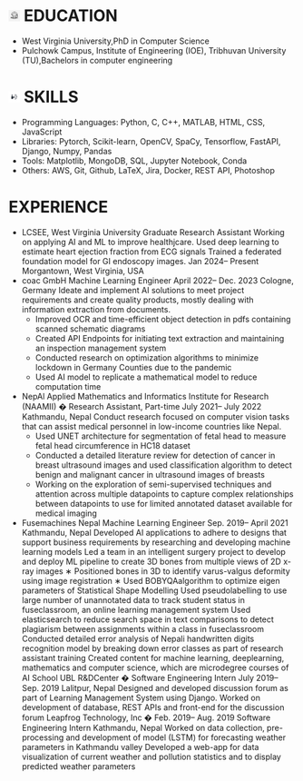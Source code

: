 

# <img src="asset/elogo.jpg" style="width:20px; height:20px;"> EDUCATION

 - West Virginia University,PhD in Computer Science
 - Pulchowk Campus, Institute of Engineering (IOE), Tribhuvan University (TU),Bachelors in computer engineering

# <img src="asset/skill.jpg" style="width:20px; height:20px;"> SKILLS
 - Programming Languages: Python, C, C++, MATLAB, HTML, CSS, JavaScript
 - Libraries: Pytorch, Scikit-learn, OpenCV, SpaCy, Tensorflow, FastAPI, Django, Numpy, Pandas
 - Tools: Matplotlib, MongoDB, SQL, Jupyter Notebook, Conda
 - Others: AWS, Git, Github, LaTeX, Jira, Docker, REST API, Photoshop

# EXPERIENCE
 - LCSEE, West Virginia University 
 Graduate Research Assistant
 Working on applying AI and ML to improve healthjcare.
 Used deep learning to estimate heart ejection fraction from ECG signals
 Trained a federated foundation model for GI endoscopy images.
 Jan 2024– Present
 Morgantown, West Virginia, USA
- coac GmbH 
 Machine Learning Engineer
 April 2022– Dec. 2023
 Cologne, Germany
 Ideate and implement AI solutions to meet project requirements and create quality products, mostly dealing with
 information extraction from documents.
   - Improved OCR and time-efficient object detection in pdfs containing scanned schematic diagrams
   - Created API Endpoints for initiating text extraction and maintaining an inspection management system
   - Conducted research on optimization algorithms to minimize lockdown in Germany Counties due to the pandemic
   - Used AI model to replicate a mathematical model to reduce computation time
 - NepAl Applied Mathematics and Informatics Institute for Research (NAAMII) �
 Research Assistant, Part-time
 July 2021– July 2022
 Kathmandu, Nepal
 Conduct research focused on computer vision tasks that can assist medical personnel in low-income countries like Nepal.
   - Used UNET architecture for segmentation of fetal head to measure fetal head circumference in HC18 dataset
   - Conducted a detailed literature review for detection of cancer in breast ultrasound images and used classification algorithm to detect benign and malignant
     cancer in ultrasound images of breasts
   - Working on the exploration of semi-supervised techniques and attention across multiple datapoints to capture complex relationships between datapoints to use 
     for limited annotated dataset available for medical imaging
 - Fusemachines Nepal 
 Machine Learning Engineer
 Sep. 2019– April 2021
 Kathmandu, Nepal
 Developed AI applications to adhere to designs that support business requirements by researching and developing
 machine learning models
 Led a team in an intelligent surgery project to develop and deploy ML pipeline to create 3D bones from multiple views
 of 2D x-ray images
 ∗ Positioned bones in 3D to identify varus-valgus deformity using image registration
 ∗ Used BOBYQAalgorithm to optimize eigen parameters of Statistical Shape Modelling
 Used pseudolabelling to use large number of unannotated data to track student status in fuseclassroom, an online
 learning management system
 Used elasticsearch to reduce search space in text comparisons to detect plagiarism between assignments within a
 class in fuseclassroom
 Conducted detailed error analysis of Nepali handwritten digits recognition model by breaking down error classes as
 part of research assistant training
 Created content for machine learning, deeplearning, mathematics and computer science, which are microdegree
 courses of AI School
 UBL R&DCenter �
 Software Engineering Intern
 July 2019– Sep. 2019
 Lalitpur, Nepal
 Designed and developed discussion forum as part of Learning Management System using Django.
 Worked on development of database, REST APIs and front-end for the discussion forum
 Leapfrog Technology, Inc �
 Feb. 2019– Aug. 2019
 Software Engineering Intern
 Kathmandu, Nepal
 Worked on data collection, pre-processing and development of model (LSTM) for forecasting weather parameters in
 Kathmandu valley
 Developed a web-app for data visualization of current weather and pollution statistics and to display predicted
 weather parameters

